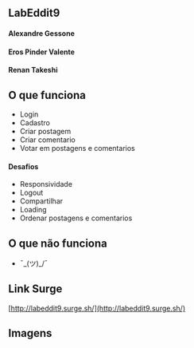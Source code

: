 ## LabEddit9

#### Alexandre Gessone

#### Eros Pinder Valente

#### Renan Takeshi

## O que funciona

- Login
- Cadastro
- Criar postagem
- Criar comentario
- Votar em postagens e comentarios

#### Desafios

- Responsividade
- Logout
- Compartilhar
- Loading
- Ordenar postagens e comentarios

## O que não funciona

- ¯\_(ツ)\_/¯

## Link Surge

[http://labeddit9.surge.sh/](http://labeddit9.surge.sh/)

## Imagens
